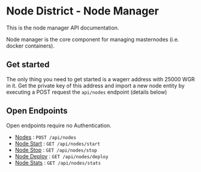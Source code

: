 # Node District - Node Manager

This is the node manager API documentation.

Node manager is the core component for managing masternodes (i.e. docker containers).

## Get started

The only thing you need to get started is a wagerr address with 25000 WGR in it.
Get the private key of this address and import a new node entity by executing a POST request the `api/nodes` endpoint (details below)

## Open Endpoints

Open endpoints require no Authentication.

* [Nodes](nodes.md) : `POST /api/nodes`
* [Node Start](start.md) : `GET /api/nodes/start`
* [Node Stop](stop.md) : `GET /api/nodes/stop`
* [Node Deploy](deploy.md) : `GET /api/nodes/deploy`
* [Node Stats](stats.md) : `GET /api/nodes/stats`


